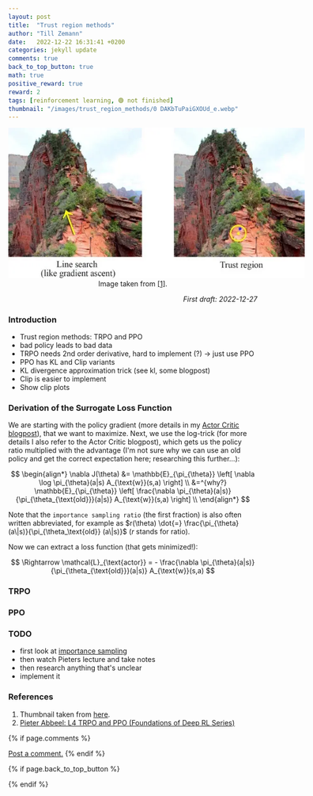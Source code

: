 ```yaml
---
layout: post
title:  "Trust region methods"
author: "Till Zemann"
date:   2022-12-22 16:31:41 +0200
categories: jekyll update
comments: true
back_to_top_button: true
math: true
positive_reward: true
reward: 2
tags: [reinforcement learning, 🟢 not finished]
thumbnail: "/images/trust_region_methods/0 DAKbTuPaiGXOUd_e.webp"
---
```


<!-- add the actor-critic diagram from Prof. Sutton.! -->

<div class="img-block" style="width: 600px;">
    <img src="/images/trust_region_methods/0 DAKbTuPaiGXOUd_e.webp"/>
</div>
<center>Image taken from <a href="https://medium.com/analytics-vidhya/trust-region-methods-for-deep-reinforcement-learning-e7e2a8460284">[1]</a>.</center>


<em style="float:right">First draft: 2022-12-27</em><br>

<!--
### Contents
* TOC
{:toc}
-->

### Introduction

- Trust region methods: TRPO and PPO
- bad policy leads to bad data
- TRPO needs 2nd order derivative, hard to implement (?) -> just use PPO
- PPO has KL and Clip variants
- KL divergence approximation trick (see kl, some blogpost)
- Clip is easier to implement
- Show clip plots



### Derivation of the Surrogate Loss Function

We are starting with the policy gradient (more details in my <a href="/blog/2022/12/20/actorcritic">Actor Critic blogpost</a>), that we want to maximize. Next, we use the log-trick (for more details I also refer to the Actor Critic blogpost), which gets us the policy ratio multiplied with the advantage (I'm not sure why we can use an old policy and get the correct expectation here; researching this further...):

$$
\begin{align*}
\nabla J(\theta)	&= \mathbb{E}_{\pi_{\theta}} \left[ \nabla \log \pi_{\theta}(a|s) A_{\text{w}}(s,a) \right] \\
					&=^{why?} \mathbb{E}_{\pi_{\theta}} \left[ \frac{\nabla \pi_{\theta}(a|s)}{\pi_{\theta_{\text{old}}}(a|s)} A_{\text{w}}(s,a) \right] \\
\end{align*}
$$

Note that the `importance sampling ratio` (the first fraction) is also often written abbreviated, for example as $r(\theta) \dot{=} \frac{\pi_{\theta} (a\|s)}{\pi_{\theta_\text{old}} (a\|s)}$ ($r$ stands for ratio).


Now we can extract a loss function (that gets minimized!):

$$
\Rightarrow \mathcal{L}_{\text{actor}} = - \frac{\nabla \pi_{\theta}(a|s)}{\pi_{\theta_{\text{old}}}(a|s)} A_{\text{w}}(s,a)
$$


<!--
$$
L_{\text{surrogate}} = \text{clip}(\frac{\pi_\theta(a|s)}{\pi_{\theta_{old}}(a|s)},1-\epsilon,1+\epsilon) \sum_{s \in S} \sum_{a \in A} \pi_\theta(a|s) \log \frac{\pi_\theta(a|s)}{\pi_{\theta_{old}}(a|s)}
$$

This constraint is controlled by a hyperparameter called epsilon, which determines the maximum allowed difference between the current and previous policies.
-->



### TRPO


### PPO


### TODO

- first look at [importance sampling](https://youtu.be/C3p2wI4RAi8)
- then watch Pieters lecture and take notes
- then research anything that's unclear
- implement it

<!-- In-Text Citing -->
<!-- 
You can...
- use bullet points
1. use
2. ordered
3. lists


-- Math --
$\hat{s} = \frac{1}{n-1} \sum_{i=1}^{n} (x_i - \mu)^2$ 

-- Images --
<div class="img-block" style="width: 800px;">
    <img src="/images/lofi_art.png"/>
    <span><strong>Fig 1.1.</strong> Agent and Environment interactions</span>
</div>

-- Links --
[(k-fold) Cross-Validation](https://scikit-learn.org/stable/modules/cross_validation.html)

{% highlight python %}
@jit
def f(x)
    print("hi")
# does cool stuff
{% endhighlight %}

-- Highlights --
AAABC `ASDF` __some bold text__

-- Colors --
The <strong style="color: #1E72E7">joint distribution</strong> of $X$ and $Y$ is written as $P(X, Y)$.
The <strong style="color: #ED412D">marginal distribution</strong> on the other hand can be written out as a table.
-->

<!-- uncomment, when i understand more of the algorithms presented (missing DDPG, SAC, TD3, TRPO, PPO, Dyna-Q)
### Rl-Algorithms-Taxonomy in a Venn-Diagram

<div class="img-block" style="width: 700px;">
    <img src="/images/actor-critic/venn-diagram-rl-algos-detailed.png"/>
</div>

-->

### References
1. Thumbnail taken from [here][trust-region-methods-blogpost].
2. [Pieter Abbeel: L4 TRPO and PPO (Foundations of Deep RL Series) ][pieter-abbeel-trpo-ppo-lecture]


<!-- Ressources -->
[trust-region-methods-blogpost]: https://medium.com/analytics-vidhya/trust-region-methods-for-deep-reinforcement-learning-e7e2a8460284
[pieter-abbeel-trpo-ppo-lecture]: https://www.youtube.com/watch?v=KjWF8VIMGiY&list=PLwRJQ4m4UJjNymuBM9RdmB3Z9N5-0IlY0&index=4

<!-- Optional Comment Section-->
{% if page.comments %}
<p class="vspace"></p>
<a class="commentlink" role="button" href="/comments/">Post a comment.</a> <!-- role="button"  -->
{% endif %}

<!-- Optional Back to Top Button -->
{% if page.back_to_top_button %}
<script src="https://unpkg.com/vanilla-back-to-top@7.2.1/dist/vanilla-back-to-top.min.js"></script>
<script>addBackToTop({
  diameter: 40,
  backgroundColor: 'rgb(255, 255, 255, 0.7)', /* 30,144,255, 0.7 */
  textColor: '#4a4946'
})</script>
{% endif %}
